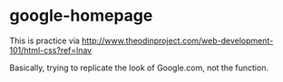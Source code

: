 # google-homepage

This is practice via http://www.theodinproject.com/web-development-101/html-css?ref=lnav

Basically, trying to replicate the look of Google.com, not the function.
